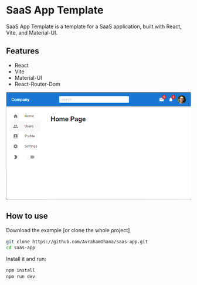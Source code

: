 # SaaS App Template
SaaS App Template is a template for a SaaS application, built with React, Vite, and Material-UI.

## Features
- React
- Vite
- Material-UI
- React-Router-Dom

<img src="public/screenshot1.png" alt="screenshot3">

## How to use

Download the example [or clone the whole project]

```bash
git clone https://github.com/AvrahamOhana/saas-app.git
cd saas-app
```

Install it and run:

```bash
npm install
npm run dev
```